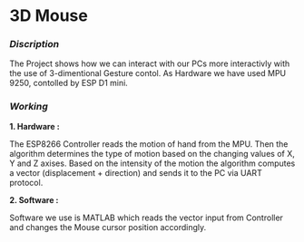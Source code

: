 # 3D Mouse
### _Discription_

The Project shows how we can interact with our PCs more interactivly with the use of 3-dimentional Gesture contol. As Hardware we have used MPU 9250, contolled by ESP D1 mini. 

### _Working_

 **1. Hardware :**
 
The ESP8266 Controller reads the motion of hand from the MPU. Then the algorithm determines the type of motion based on the changing values of X, Y and Z axises. Based on the intensity of the motion the algorithm computes a vector (displacement + direction) and sends it to the PC via UART protocol.

 **2. Software :**
 
 Software we use is MATLAB which reads the vector input from Controller and changes the Mouse cursor position accordingly.
 
